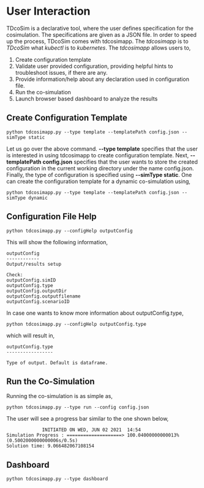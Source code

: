 # User Interaction

TDcoSim is a declarative tool, where the user defines specification for the cosimulation. The specifications are given as a JSON file. In order to speed up the process, TDcoSim comes with tdcosimapp. The *tdcosimapp* is to *TDcoSim* what *kubectl* is to *kubernetes*. The *tdcosimapp* allows users to,

1. Create configuration template
2. Validate user provided configuration, providing helpful hints to troubleshoot issues, if there are any.
3. Provide information/help about any declaration used in configuration file.
4. Run the co-simulation
5. Launch browser based dashboard to analyze the results

## Create Configuration Template

```
python tdcosimapp.py --type template --templatePath config.json --simType static
```

Let us go over the above command. **--type template** specifies that the user is interested in using tdcosimapp to create configuration template. Next, **--templatePath config.json** specifies that the user wants to store the created configuration in the current working directory under the name config.json. Finally, the type of configuration is specified using **--simType static**. One can create the configuration template for a dynamic co-simulation using,

```
python tdcosimapp.py --type template --templatePath config.json --simType dynamic
```

## Configuration File Help

```
python tdcosimapp.py --configHelp outputConfig
```
This will show the following information,

```
outputConfig
------------
Output/results setup

Check:
outputConfig.simID
outputConfig.type
outputConfig.outputDir
outputConfig.outputfilename
outputConfig.scenarioID
```

In case one wants to know more information about outputConfig.type,

```
python tdcosimapp.py --configHelp outputConfig.type
```

which will result in,

```
outputConfig.type
-----------------

Type of output. Default is dataframe.
```

## Run the Co-Simulation

Running the co-simulation is as simple as,

```
python tdcosimapp.py --type run --config config.json
```
The user will see a progress bar similar to the one shown below,

```
             INITIATED ON WED, JUN 02 2021  14:54
Simulation Progress : ====================> 100.04000000000013%(0.5002000000000006s/0.5s)
Solution time: 9.066482067108154
```

## Dashboard

```
python tdcosimapp.py --type dashboard
```

